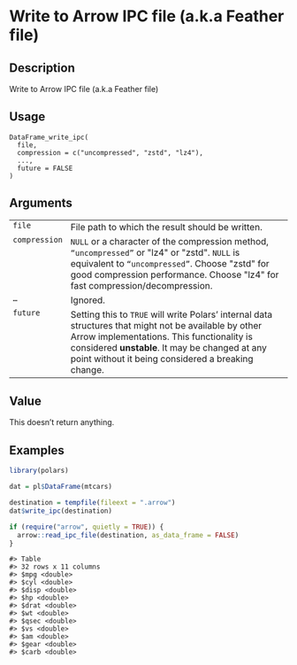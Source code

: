 

# Write to Arrow IPC file (a.k.a Feather file)

## Description

Write to Arrow IPC file (a.k.a Feather file)

## Usage

<pre><code class='language-R'>DataFrame_write_ipc(
  file,
  compression = c("uncompressed", "zstd", "lz4"),
  ...,
  future = FALSE
)
</code></pre>

## Arguments

<table>
<tr>
<td style="white-space: nowrap; font-family: monospace; vertical-align: top">
<code id="DataFrame_write_ipc_:_file">file</code>
</td>
<td>
File path to which the result should be written.
</td>
</tr>
<tr>
<td style="white-space: nowrap; font-family: monospace; vertical-align: top">
<code id="DataFrame_write_ipc_:_compression">compression</code>
</td>
<td>
<code>NULL</code> or a character of the compression method,
<code>“uncompressed”</code> or "lz4" or "zstd". <code>NULL</code> is
equivalent to <code>“uncompressed”</code>. Choose "zstd" for good
compression performance. Choose "lz4" for fast
compression/decompression.
</td>
</tr>
<tr>
<td style="white-space: nowrap; font-family: monospace; vertical-align: top">
<code id="DataFrame_write_ipc_:_...">…</code>
</td>
<td>
Ignored.
</td>
</tr>
<tr>
<td style="white-space: nowrap; font-family: monospace; vertical-align: top">
<code id="DataFrame_write_ipc_:_future">future</code>
</td>
<td>
Setting this to <code>TRUE</code> will write Polars’ internal data
structures that might not be available by other Arrow implementations.
This functionality is considered <strong>unstable</strong>. It may be
changed at any point without it being considered a breaking change.
</td>
</tr>
</table>

## Value

This doesn’t return anything.

## Examples

``` r
library(polars)

dat = pl$DataFrame(mtcars)

destination = tempfile(fileext = ".arrow")
dat$write_ipc(destination)

if (require("arrow", quietly = TRUE)) {
  arrow::read_ipc_file(destination, as_data_frame = FALSE)
}
```

    #> Table
    #> 32 rows x 11 columns
    #> $mpg <double>
    #> $cyl <double>
    #> $disp <double>
    #> $hp <double>
    #> $drat <double>
    #> $wt <double>
    #> $qsec <double>
    #> $vs <double>
    #> $am <double>
    #> $gear <double>
    #> $carb <double>
